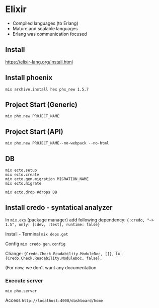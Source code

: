 # Elixir

- Compiled languages (to Erlang)
- Mature and scalable languages
- Erlang was communication focused

## Install

https://elixir-lang.org/install.html

## Install phoenix

`mix archive.install hex phx_new 1.5.7`

## Project Start (Generic)

`mix phx.new PROJECT_NAME`

## Project Start (API)

`mix phx.new PROJECT_NAME--no-webpack --no-html`

## DB

```
mix ecto.setup
mix ecto.create
mix ecto.gen.migration MIGRATION_NAME
mix ecto.migrate

mix ecto.drop #drops DB
```

## Install credo - syntatical analyzer

In `mix.exs` (package manager) add following dependency:
`{:credo, "~> 1.5", only: [:dev, :test], runtime: false}`

Install - Terminal
`mix deps.get`

Config
`mix credo gen.config`

Change:
`{Credo.Check.Readability.ModuleDoc, []},`
To:
`{Credo.Check.Readability.ModuleDoc, false},`

(For now, we don't want any documentation

### Execute server

`mix phx.server`

Access
`http://localhost:4000/dashboard/home`
